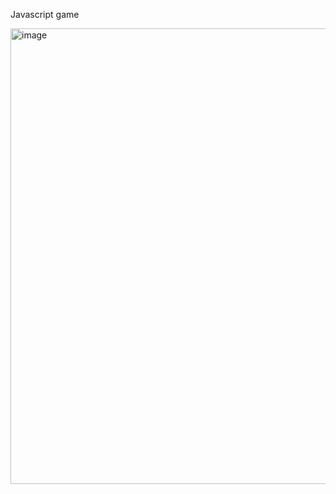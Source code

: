 Javascript game 

<img width="1335" height="729" alt="image" src="https://github.com/user-attachments/assets/1905b080-908f-4b4e-b374-0f0dfb01b527" />
